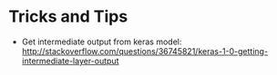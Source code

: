 # Tricks and Tips

- Get intermediate output from keras model: http://stackoverflow.com/questions/36745821/keras-1-0-getting-intermediate-layer-output
